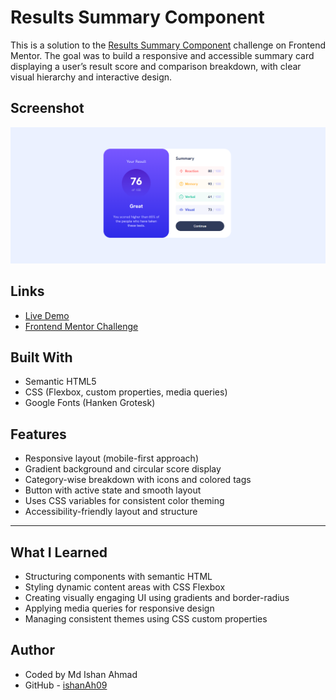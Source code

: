 # Results Summary Component

This is a solution to the [Results Summary Component](https://www.frontendmentor.io/challenges/results-summary-component-CE_K6s0maV) challenge on Frontend Mentor. The goal was to build a responsive and accessible summary card displaying a user’s result score and comparison breakdown, with clear visual hierarchy and interactive design.

## Screenshot

![Results Summary Component Screenshot](./Screenshot%202025-06-04%20131952.png)

## Links

- [Live Demo]()
- [Frontend Mentor Challenge](https://www.frontendmentor.io/challenges/results-summary-component-CE_K6s0maV)

## Built With

- Semantic HTML5
- CSS (Flexbox, custom properties, media queries)
- Google Fonts (Hanken Grotesk)

## Features

- Responsive layout (mobile-first approach)
- Gradient background and circular score display
- Category-wise breakdown with icons and colored tags
- Button with active state and smooth layout
- Uses CSS variables for consistent color theming
- Accessibility-friendly layout and structure

---

## What I Learned

- Structuring components with semantic HTML
- Styling dynamic content areas with CSS Flexbox
- Creating visually engaging UI using gradients and border-radius
- Applying media queries for responsive design
- Managing consistent themes using CSS custom properties


## Author
- Coded by Md Ishan Ahmad
- GitHub - [ishanAh09](https://github.com/ishanah09)
